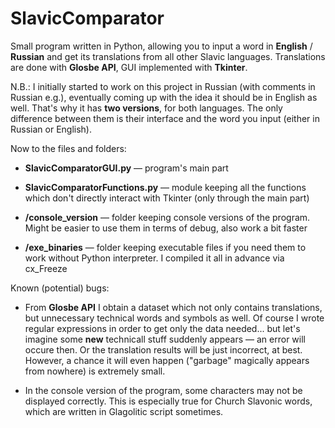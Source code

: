 # SlavicComparator
Small program written in Python, allowing you to input a word in **English** / **Russian** and get its translations from all other Slavic languages. Translations are done with **Glosbe API**, GUI implemented with **Tkinter**.

N.B.: I initially started to work on this project in Russian (with comments in Russian e.g.), eventually coming up with the idea it should be in English as well. That's why it has **two versions**, for both languages. The only difference between them is their interface and the word you input (either in Russian or English).

Now to the files and folders:

* **SlavicComparatorGUI.py** — program's main part

* **SlavicComparatorFunctions.py** — module keeping all the functions which don't directly interact with Tkinter (only through the main part)

* **/console_version** — folder keeping console versions of the program. Might be easier to use them in terms of debug, also work a bit faster

* **/exe_binaries** — folder keeping executable files if you need them to work without Python interpreter. I compiled it all in advance via cx_Freeze

Known (potential) bugs:

* From **Glosbe API** I obtain a dataset which not only contains translations, but unnecessary technical words and symbols as well. Of course I wrote regular expressions in order to get only the data needed... but let's imagine some **new** technicall stuff suddenly appears — an error will occure then. Or the translation results will be just incorrect, at best. However, a chance it will even happen ("garbage" magically appears from nowhere) is extremely small.

* In the console version of the program, some characters may not be displayed correctly. This is especially true for Church Slavonic words, which are written in Glagolitic script sometimes.
